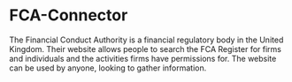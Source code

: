 # FCA-Connector

The Financial Conduct Authority is a financial regulatory body in the United Kingdom. Their website allows people to search the FCA Register for firms and individuals and the activities firms have permissions for. The website can be used by anyone, looking to gather information.
